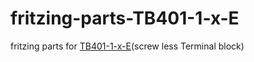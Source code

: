 # fritzing-parts-TB401-1-x-E
fritzing parts for [TB401-1-x-E](http://akizukidenshi.com/catalog/g/gP-06307/)(screw less Terminal block)